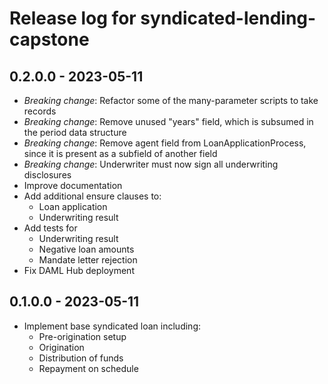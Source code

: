 # Release log for syndicated-lending-capstone

## 0.2.0.0 - 2023-05-11

* *Breaking change*: Refactor some of the many-parameter scripts to take records
* *Breaking change*: Remove unused "years" field, which is subsumed in the period data structure
* *Breaking change*: Remove agent field from LoanApplicationProcess, since it is present as a subfield of another field
* *Breaking change*: Underwriter must now sign all underwriting disclosures
* Improve documentation
* Add additional ensure clauses to:
  * Loan application
  * Underwriting result
* Add tests for
  * Underwriting result
  * Negative loan amounts
  * Mandate letter rejection
* Fix DAML Hub deployment
## 0.1.0.0 - 2023-05-11

* Implement base syndicated loan including:
  * Pre-origination setup
  * Origination
  * Distribution of funds
  * Repayment on schedule
